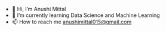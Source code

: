 - 👋 Hi, I’m Anushi Mittal
- 🌱 I’m currently learning Data Science and Machine Learning
- 📫 How to reach me anushimittal015@gmail.com

<!---
Mittal-99/Mittal-99 is a ✨ special ✨ repository because its `README.md` (this file) appears on your GitHub profile.
You can click the Preview link to take a look at your changes.
--->

